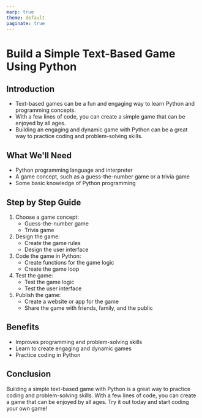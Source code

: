 ```yaml
---
marp: true
theme: default
paginate: true
---
```

# Build a Simple Text-Based Game Using Python
## Introduction

- Text-based games can be a fun and engaging way to learn Python and programming concepts.
- With a few lines of code, you can create a simple game that can be enjoyed by all ages.
- Building an engaging and dynamic game with Python can be a great way to practice coding and problem-solving skills.

## What We'll Need

- Python programming language and interpreter
- A game concept, such as a guess-the-number game or a trivia game
- Some basic knowledge of Python programming

## Step by Step Guide

1.  Choose a game concept:
    - Guess-the-number game
    - Trivia game
2. Design the game:
    - Create the game rules
    - Design the user interface
3. Code the game in Python:
    - Create functions for the game logic
    - Create the game loop
4. Test the game:
    - Test the game logic
    - Test the user interface
5. Publish the game:
    - Create a website or app for the game
    - Share the game with friends, family, and the public

## Benefits

- Improves programming and problem-solving skills
- Learn to create engaging and dynamic games
- Practice coding in Python

## Conclusion

Building a simple text-based game with Python is a great way to practice coding and problem-solving skills. With a few lines of code, you can create a game that can be enjoyed by all ages. Try it out today and start coding your own game!
  
